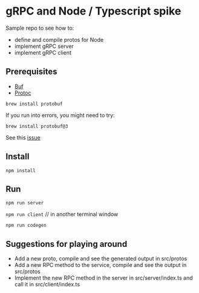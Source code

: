 # gRPC and Node / Typescript spike

Sample repo to see how to:
- define and compile protos for Node 
- implement gRPC server
- implement gRPC client

## Prerequisites
- [Buf](https://docs.buf.build/introduction)
- [Protoc](https://grpc.io/docs/protoc-installation/)

```brew install protobuf```

If you run into errors, you might need to try:

```brew install protobuf@3``` 

See this [issue](https://github.com/protocolbuffers/protobuf-javascript/issues/127)

## Install
```npm install```

## Run
```npm run server```

```npm run client``` // in another terminal window

```npm run codegen```

## Suggestions for playing around
- Add a new proto, compile and see the generated output in src/protos
- Add a new RPC method to the service, compile and see the output in src/protos
- Implement the new RPC method in the server in src/server/index.ts and call it in src/client/index.ts


